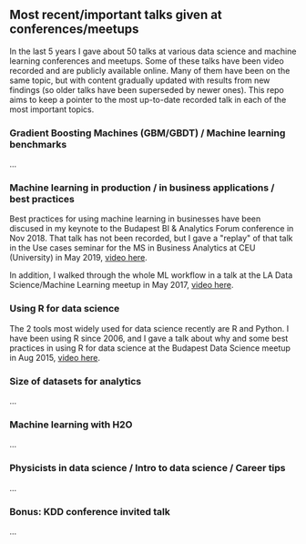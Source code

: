 ## Most recent/important talks given at conferences/meetups

In the last 5 years I gave about 50 talks at various data science and machine learning conferences and meetups. Some of these talks have been video recorded and are publicly available online. Many of them have been on the same topic, but with content gradually updated with results from new findings (so older talks have been superseded by newer ones). This repo aims to keep a pointer to the most up-to-date recorded talk in each of the most important topics. 


### Gradient Boosting Machines (GBM/GBDT) / Machine learning benchmarks

...


### Machine learning in production / in business applications / best practices

Best practices for using machine learning in businesses have been discused in my keynote to the Budapest BI & Analytics Forum conference in Nov 2018. That talk has not been recorded, but I gave a "replay" of that talk in the Use cases seminar for the MS in Business Analytics at CEU (University) in May 2019, 
[video here](https://www.youtube.com/watch?v=HSr1CpZdOXU&t=36m58s).

In addition, I walked through the whole ML workflow in a talk at the LA Data Science/Machine Learning meetup in May 2017, 
[video here](https://www.youtube.com/watch?v=2BTl2maXvFk&t=17m15s).


### Using R for data science

The 2 tools most widely used for data science recently are R and Python. I have been using R since 2006, and I gave a talk about why and some best practices in using R for data science at the Budapest Data Science meetup in Aug 2015, 
[video here](https://www.youtube.com/watch?v=F-7in6Lzdqw#t=1m30s).


### Size of datasets for analytics

...


### Machine learning with H2O

...


### Physicists in data science / Intro to data science / Career tips

...


### Bonus: KDD conference invited talk

...


